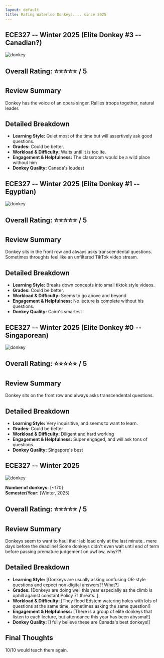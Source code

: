 ```yaml
---
layout: default
title: Rating Waterloo Donkeys.... since 2025
---
```


## ECE327 -- Winter 2025 (Elite Donkey #3 -- Canadian?)

![donkey](./img/canada.webp)

## Overall Rating: ⭐⭐⭐⭐⭐ / 5  

## Review Summary  
Donkey has the voice of an opera singer. Rallies troops together, natural
leader.

## Detailed Breakdown  

- **Learning Style:** Quiet most of the time but will assertively ask good
questions. 
- **Grades:** Could be better.
- **Workload & Difficulty:** Waits until it is too lte.
- **Engagement & Helpfulness:** The classroom would be a wild place without him
- **Donkey Quality:** Canada's loudest

## ECE327 -- Winter 2025 (Elite Donkey #1 -- Egyptian)

![donkey](./img/egypt.webp)

## Overall Rating: ⭐⭐⭐⭐⭐ / 5  

## Review Summary  
Donkey sits in the front row and always asks transcendental questions. Sometimes
throughts feel like an unfiltered TikTok video stream.

## Detailed Breakdown  

- **Learning Style:** Breaks down concepts into small tiktok style videos. 
- **Grades:** Could be better.
- **Workload & Difficulty:** Seems to go above and beyond
- **Engagement & Helpfulness:** No lecture is complete without his questions.
- **Donkey Quality:** Cairo's smartest

## ECE327 -- Winter 2025 (Elite Donkey #0 -- Singaporean)

![donkey](./img/singapore.webp)

## Overall Rating: ⭐⭐⭐⭐⭐ / 5  

## Review Summary  
Donkey sits on the front row and always asks transcendental questions.

## Detailed Breakdown  

- **Learning Style:** Very inquisitive, and seems to want to learn. 
- **Grades:** Could be better
- **Workload & Difficulty:** Diligent and hard working
- **Engagement & Helpfulness:** Super engaged, and will ask tons of questions.
- **Donkey Quality:** Singapore's best

## ECE327 -- Winter 2025

![donkey](./img/donkey.webp)

**Number of donkeys:** [~170]  
**Semester/Year:** [Winter, 2025]  

## Overall Rating: ⭐⭐⭐⭐⭐ / 5  

## Review Summary  
Donkeys seem to want to haul their lab load only at the last minute.. mere days before the deadline! Some donkeys didn't even wait until end of term before passing premature judgement on uwflow, why??!

## Detailed Breakdown  

- **Learning Style:** [Donkeys are usually asking confusing OR-style questions and expect non-digital answers?! What?]  
- **Grades:** [Donkeys are doing well this year especially as the climb is uphill against constant Policy 71 threats. ]  
- **Workload & Difficulty:** [They flood Edstem watering holes with lots of questions at the same time, sometimes asking the same question!]  
- **Engagement & Helpfulness:** [There is a group of elite donkeys that listen to each lecture, but attendance this year has been abysmal!]  
- **Donkey Quality:** [I fully believe these are Canada's best donkeys!]  

## Final Thoughts  
10/10 would teach them again.
